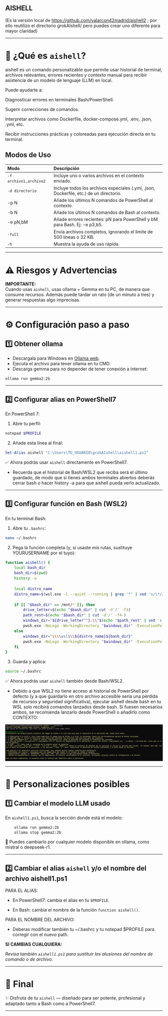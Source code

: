 ## AISHELL

(Es la versión local de https://github.com/valarcon42madrid/aishell2 ; por ello reutilizo el directorio grokAIshell/ pero puedes crear uno diferente para mayor claridad)

---

# 🚀 ¿Qué es `aishell`?

aishell es un comando personalizable que permite usar historial de terminal, archivos relevantes, errores recientes y contexto manual para recibir asistencia de un modelo de lenguaje (LLM) en local.

Puede ayudarte a:

Diagnosticar errores en terminales Bash/PowerShell.

Sugerir correcciones de comandos.

Interpretar archivos como Dockerfile, docker-compose.yml, .env, .json, .yml, etc.

Recibir instrucciones prácticas y coloreadas para ejecución directa en tu terminal.



## Modos de Uso

| Modo | Descripción |
|:--|:--|
| `-f archivo1,archivo2` | Incluye uno o varios archivos en el contexto enviado. |
| `-d directorio` | Incluye todos los archivos especiales (.yml, .json, Dockerfile, etc.) de un directorio. |
| -p N	| Añade los últimos N comandos de PowerShell al contexto. |
| -b N	| Añade los últimos N comandos de Bash al contexto. |
| -e pN,bM	| Añade errores recientes: pN para PowerShell y bM para Bash. Ej: -e p3,b5. |
| `-full` | Envía archivos completos, ignorando el límite de 500 líneas o 32 KB. |
| `-h` | Muestra la ayuda de uso rápida. |

---

# ⚠️ Riesgos y Advertencias

**IMPORTANTE:**  
Cuando usas `aishell`, usas ollama + Gemma en tu PC, de manera que consume recursos. Además puede tardar un rato (de un minuto a tres) y generar respuestas algo imprecisas.

---

# ⚙️ Configuración paso a paso

## 1️⃣ Obtener ollama

- Descargala para Windows en [Ollama web](https://ollama.com/download).
- Ejecuta el archivo para tener ollama en tu CMD.
- Descarga gemma para no depender de tener conexión a internet:

```CMD
ollama run gemma2:2b
```

---

## 2️⃣ Configurar alias en PowerShell7

En PowerShell 7:

1. Abre tu perfil:

```powershell
notepad $PROFILE
```

2. Añade esta línea al final:

```powershell
Set-Alias aishell "C:\Users\TU_USUARIO\grokAIshell\aishell1.ps1"
```

✅ Ahora podrás usar `aishell` directamente en PowerShell7.

* Recuerda que el historial de Bash/WSL2 que reciba será el último guardado, de modo que si tienes ambos terminales abiertos deberás cerrar bash o hacer history -a para que aishell pueda verlo actualizado.

---

## 3️⃣ Configurar función en Bash (WSL2)

En tu terminal Bash:

1. Abre tu `.bashrc`:

```bash
nano ~/.bashrc
```

2. Pega la función completa (y, si usaste mis rutas, sustituye YOURUSERNAME por el tuyo):

```bash
function aishell() {
    local bash_dir
    bash_dir=$(pwd)
    history -a

    local distro_name
    distro_name=$(wsl.exe -l --quiet --running | grep '*' | sed 's/\*//g' | awk '{$1=$1};1')

    if [[ "$bash_dir" == /mnt/* ]]; then
        drive_letter=$(echo "$bash_dir" | cut -d'/' -f3)
        path_rest=$(echo "$bash_dir" | cut -d'/' -f4-)
        windows_dir="${drive_letter^^}:\\"$(echo "$path_rest" | sed 's|/|\\|g')
        pwsh.exe -NoLogo -WorkingDirectory "$windows_dir" -ExecutionPolicy Bypass -File C:\\Users\\<YOURUSERNAME>\\grokAIshell\\aishell1.ps1 "$@"
    else
        windows_dir="\\\\wsl$\\${distro_name}${bash_dir}"
        pwsh.exe -NoLogo -WorkingDirectory "$windows_dir" -ExecutionPolicy Bypass -File C:\\Users\\<YOURUSERNAME>\\grokAIshell\\aishell1.ps1 "$@"
    fi
}
```

3. Guarda y aplica:

```bash
source ~/.bashrc
```

✅ Ahora podrás usar `aishell` también desde Bash/WSL2.

* Debido a que WSL2 no tiene acceso al historial de PowerShell por defecto (y a que guardarlo en otro archivo accesible sería una pérdida de recursos y seguridad significativa), ejecutar aishell desde bash en tu WSL solo recibirá comandos lanzados desde bash. Si fuesen necesarios ambos, se recomienda lanzarlo desde PowerShell o añadirlo como CONTEXTO:


![Ejemplo de uso](EjemploAISHELL1.png)

---

# 🔧 Personalizaciones posibles

## 1️⃣ Cambiar el modelo LLM usado

En `aishell1.ps1`, busca la sección donde está el modelo:

```
    ollama run gemma2:2b
    ollama stop gemma2:2b
```

🔸 Puedes cambiarlo por cualquier modelo disponible en ollama, como mistral o deepseek-r1. 

---

## 2️⃣ Cambiar el alias `aishell` y/o el nombre del archivo aishell1.ps1

 PARA EL ALIAS:

- En PowerShell7: cambia el alias en tu `$PROFILE`.
 
- En Bash: cambia el nombre de la función `function aishell()`.


PARA EL NOMBRE DEL ARCHIVO:

- Deberas modificar también tu ~/.bashrc y tu notepad $PROFILE para corregir con el nuevo path.

  
**SI CAMBIAS CUALQUIERA:**


*Revisa también `aishell1.ps1` para sustituir las alusiones del nombre de comando o de archivo.*

---

# 🏁 Final

✨ Disfruta de tu `aishell` — diseñado para ser potente, profesional y adaptado tanto a Bash como a PowerShell7.

---
